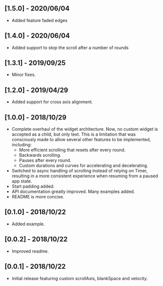 ## [1.5.0] - 2020/06/04

* Added feature faded edges

## [1.4.0] - 2020/06/04

* Added support to stop the scroll after a number of rounds

## [1.3.1] - 2019/09/25

* Minor fixes.

## [1.2.0] - 2019/04/29

* Added support for cross axis alignment.

## [1.0.0] - 2018/10/29

* Complete overhaul of the widget architecture. Now, no custom widget is
  accepted as a child, but only text. This is a limitation that was consciously
  made to allow several other features to be implemented, including:
  * More efficient scrolling that resets after every round.
  * Backwards scrolling.
  * Pauses after every round.
  * Custom durations and curves for accelerating and decelerating.
* Switched to async handling of scrolling instead of relying on Timer,
  resulting in a more consistent experience when resuming from a paused app
  state.
* Start padding added.
* API documentation greatly improved. Many examples added.
* README is more concise.

## [0.1.0] - 2018/10/22

* Added example.

## [0.0.2] - 2018/10/22

* Improved readme.

## [0.0.1] - 2018/10/22

* Initial release featuring custom scrollAxis, blankSpace and velocity.
